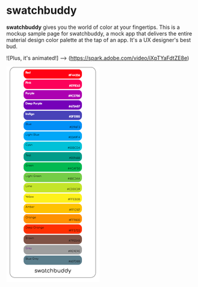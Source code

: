 # swatchbuddy

**swatchbuddy** gives you the world of color at your fingertips. This is a mockup sample page for swatchbuddy, a mock app that delivers the entire material design color palette at the tap of an app. It's a UX designer's best bud.

![Plus, it's animated!] --> (https://spark.adobe.com/video/iXpTYaFdtZE8e)

![screenshot -->](https://github.com/scottnyerges/swatchbuddy/blob/master/Screen%20Shot%202018-01-01%20at%204.10.15%20PM.png)
